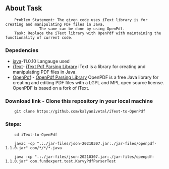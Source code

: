 ## About Task
	
```
	Problem Statement: The given code uses iText library is for creating and manipulating PDF files in Java.
			   The same can be done by using OpenPdf.
	Task: Replace the iText library with OpenPdf with maintaining the functionality of current code.
```

### Depedencies	
* [java]()-11.0.10 Langauge used
* [iText]()- [iText Pdf Parsing Library](https://itextpdf.com/en) iText is a library for creating and manipulating PDF files in Java.
* [OpenPdf]() - [OpenPdf Parsing Library]( https://github.com/LibrePDF/OpenPDF) OpenPDF is a free Java library for creating and editing PDF files with a LGPL and MPL open source license. OpenPDF is based on a fork of iText. 


### Download link - Clone this repository in your local machine 

```
	git clone https://github.com/kalyanivetal/iText-to-OpenPdf
```

### Steps:

```
	cd iText-to-OpenPdf
	
	javac -cp ".:./jar-files/json-20210307.jar:./jar-files/openpdf-1.1.0.jar" com/*/*/*.java

	java -cp ".:./jar-files/json-20210307.jar:./jar-files/openpdf-1.1.0.jar" com.fundexpert.test.KarvyPdfParserTest

```


